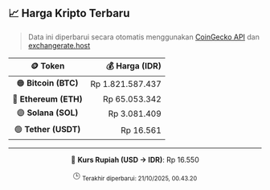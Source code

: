 

<!-- HARGA_KRIPTO -->
## 📈 Harga Kripto Terbaru

> Data ini diperbarui secara otomatis menggunakan [CoinGecko API](https://www.coingecko.com/) dan [exchangerate.host](https://exchangerate.host/)

<div align="center">

| 🪙 Token | 💰 Harga (IDR) |
|:------:|---------------:|
| 🟠 **Bitcoin (BTC)**   | Rp 1.821.587.437 |
| 🔵 **Ethereum (ETH)**  | Rp 65.053.342 |
| 🟣 **Solana (SOL)**    | Rp 3.081.409 |
| 🟢 **Tether (USDT)**   | Rp 16.561 |

---

💱 **Kurs Rupiah (USD → IDR)**: Rp 16.550

🕒 <sub>Terakhir diperbarui: 21/10/2025, 00.43.20</sub>

</div>
<!-- /HARGA_KRIPTO -->